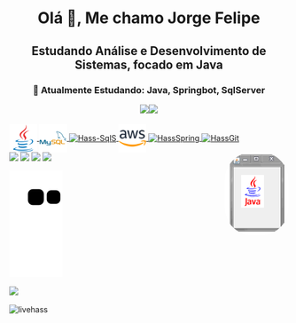 <h1 align="center"> Olá 👋, Me chamo Jorge Felipe</h1>
<h2 align="center">Estudando Análise e Desenvolvimento de Sistemas, focado em Java</h2>
<h3 align="center">🌱 Atualmente Estudando: Java, Springbot, SqlServer</h3>

<div align="center">
  <a href="https://github.com/livehass">
  <img height="150em" src="https://github-readme-stats.vercel.app/api?username=livehass&show_icons=true&theme=highcontrast&include_all_commits=true&count_private=true"/><img height="150em" src="https://github-readme-stats.vercel.app/api/top-langs/?username=livehass&layout=compact&langs_count=7&theme=highcontrast"/>
</div>



</div>
<div style="display: inline_block"><br>
  <img align="center" alt="Hass-java" height="50" width="50" src="https://raw.githubusercontent.com/devicons/devicon/master/icons/java/java-original.svg">
  <img align="center" alt="Hass-Sql" height="50" width="50" src="https://raw.githubusercontent.com/devicons/devicon/master/icons/mysql/mysql-original-wordmark.svg">
  <img align="center" alt="Hass-SqlS" height="50" width="50" src="https://www.svgrepo.com/show/303229/microsoft-sql-server-logo.svg">
  <img align="center" alt="Hass-AWSL" height="50" width="50" src="https://raw.githubusercontent.com/devicons/devicon/master/icons/amazonwebservices/amazonwebservices-original-wordmark.svg"<
  <img align="center" alt="Hass-Azu" height="50" width="50" src="https://www.vectorlogo.zone/logos/microsoft_azure/microsoft_azure-icon.svg">
  <img align="center" alt="HassSpring" height="50" width="50" src="https://www.vectorlogo.zone/logos/springio/springio-icon.svg">
  <img align="center" alt="HassGit" height="50" width="50" src="https://www.vectorlogo.zone/logos/git-scm/git-scm-icon.svg">
  <img align="right" alt="Java-Pic" height="150" style="border-radius:50px;" src="https://raw.githubusercontent.com/livehass/files/master/java.gif?width=676&height=676">
</div>



<div> 
  <a href="https://www.instagram.com/felipe.siper/" target="_blank"><img src="https://img.shields.io/badge/-Instagram-%23E4405F?style=for-the-badge&logo=instagram&logoColor=white" target="_blank"></a>
 	<a href="https://www.twitch.tv/sieuus" target="_blank"><img src="https://img.shields.io/badge/Twitch-9146FF?style=for-the-badge&logo=twitch&logoColor=white" target="_blank"></a>
 <a href = "mailto:Silva.felipe12@hotmail.com"><img src="https://img.shields.io/badge/Microsoft_Outlook-0078D4?style=for-the-badge&logo=microsoft-outlook&logoColor=white" target="_blank"></a>
  <a href="https://www.linkedin.com/in/jorge-felipe-silva-26b29b11a/" target="_blank"><img src="https://img.shields.io/badge/-LinkedIn-%230077B5?style=for-the-badge&logo=linkedin&logoColor=white" target="_blank"></a> 
 
  ![Snake animation](https://github.com/rafaballerini/rafaballerini/blob/output/github-contribution-grid-snake.svg)
 
</div>
<a href="https://github.com/livehass" target="_blank"><img src="https://img.shields.io/badge/Meus-projetos-green" target="_blank"></a><p align="left"> <img src="https://komarev.com/ghpvc/?username=livehass&label=Profile%20views&color=0e75b6&style=flat" alt="livehass" /> </p>

